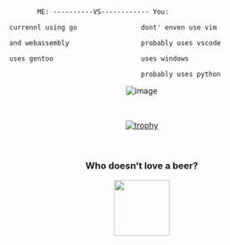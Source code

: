 ```
         ME: ----------VS------------ You: 

  currennl using go                dont' enven use vim 
 
  and webassembly                  probably uses vscode  
    
  uses gentoo                      uses windows

                                   probably uses python
```
 <div align="center">
 
![image](https://user-images.githubusercontent.com/88108711/166393324-af7f0dca-641f-4a9b-8012-96e6b2849551.png)


<br>

[![trophy](https://github-profile-trophy.vercel.app/?username=4cecoder&theme=onedark)](https://github.com/GNRain/github-profile-trophy)

         
<br>
         
         
### Who doesn't love a beer?
<a href="https://www.buymeacoff.ee/4cecoder">
<img src="https://media3.giphy.com/media/ywJSZxwmqhkau1sjSX/giphy.gif" width="100px"/></a>
         
</div>
